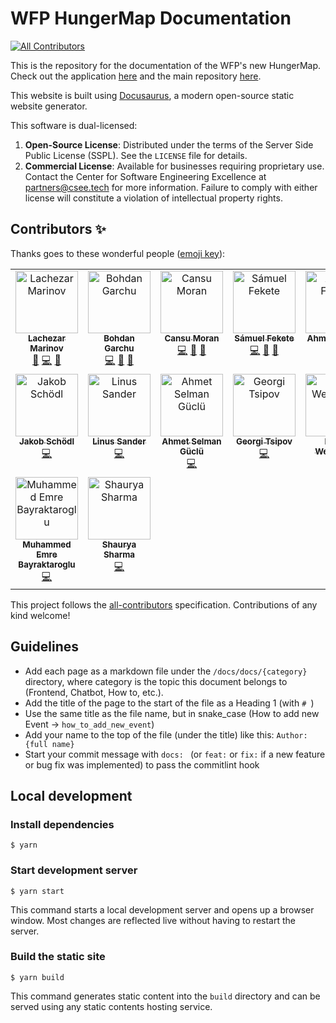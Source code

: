# WFP HungerMap Documentation
<!-- ALL-CONTRIBUTORS-BADGE:START - Do not remove or modify this section -->
[![All Contributors](https://img.shields.io/badge/all_contributors-16-orange.svg?style=flat-square)](#contributors-)
<!-- ALL-CONTRIBUTORS-BADGE:END -->

This is the repository for the documentation of the WFP's new HungerMap. Check out the application [here](https://wfp-hungermap.netlify.app/) and the main repository [here](https://github.com/jst-seminar-rostlab-tum/wfp-hunger-map).

This website is built using [Docusaurus](https://docusaurus.io/), a modern open-source static website generator.

This software is dual-licensed:
1. **Open-Source License**: Distributed under the terms of the Server Side Public License (SSPL). See the `LICENSE` file for details.
2. **Commercial License**: Available for businesses requiring proprietary use. Contact the Center for Software Engineering Excellence at partners@csee.tech for more information.
Failure to comply with either license will constitute a violation of intellectual property rights.


## Contributors ✨

Thanks goes to these wonderful people ([emoji key](https://allcontributors.org/docs/en/emoji-key)):

<!-- ALL-CONTRIBUTORS-LIST:START - Do not remove or modify this section -->
<!-- prettier-ignore-start -->
<!-- markdownlint-disable -->
<table>
  <tbody>
    <tr>
      <td align="center" valign="top" width="14.28%"><a href="https://github.com/marinovl7"><img src="https://avatars.githubusercontent.com/u/99186919?v=4?s=100" width="100px;" alt="Lachezar Marinov"/><br /><sub><b>Lachezar Marinov</b></sub></a><br /><a href="#projectManagement-marinovl7" title="Project Management">📆</a> <a href="https://github.com/jst-seminar-rostlab-tum/wfp-hungermap-docs/commits?author=marinovl7" title="Code">💻</a> <a href="https://github.com/jst-seminar-rostlab-tum/wfp-hungermap-docs/pulls?q=is%3Apr+reviewed-by%3Amarinovl7" title="Reviewed Pull Requests">👀</a></td>
      <td align="center" valign="top" width="14.28%"><a href="https://github.com/bohdangarchu"><img src="https://avatars.githubusercontent.com/u/107936554?v=4?s=100" width="100px;" alt="Bohdan Garchu"/><br /><sub><b>Bohdan Garchu</b></sub></a><br /><a href="https://github.com/jst-seminar-rostlab-tum/wfp-hungermap-docs/commits?author=bohdangarchu" title="Code">💻</a> <a href="#projectManagement-bohdangarchu" title="Project Management">📆</a> <a href="https://github.com/jst-seminar-rostlab-tum/wfp-hungermap-docs/pulls?q=is%3Apr+reviewed-by%3Abohdangarchu" title="Reviewed Pull Requests">👀</a></td>
      <td align="center" valign="top" width="14.28%"><a href="https://github.com/cansumoran"><img src="https://avatars.githubusercontent.com/u/47862390?v=4?s=100" width="100px;" alt="Cansu Moran"/><br /><sub><b>Cansu Moran</b></sub></a><br /><a href="https://github.com/jst-seminar-rostlab-tum/wfp-hungermap-docs/commits?author=cansumoran" title="Code">💻</a> <a href="#projectManagement-cansumoran" title="Project Management">📆</a> <a href="https://github.com/jst-seminar-rostlab-tum/wfp-hungermap-docs/pulls?q=is%3Apr+reviewed-by%3Acansumoran" title="Reviewed Pull Requests">👀</a></td>
      <td align="center" valign="top" width="14.28%"><a href="https://github.com/Tschonti"><img src="https://avatars.githubusercontent.com/u/13004605?v=4?s=100" width="100px;" alt="Sámuel Fekete"/><br /><sub><b>Sámuel Fekete</b></sub></a><br /><a href="https://github.com/jst-seminar-rostlab-tum/wfp-hungermap-docs/commits?author=Tschonti" title="Code">💻</a> <a href="#projectManagement-Tschonti" title="Project Management">📆</a> <a href="https://github.com/jst-seminar-rostlab-tum/wfp-hungermap-docs/pulls?q=is%3Apr+reviewed-by%3ATschonti" title="Reviewed Pull Requests">👀</a></td>
      <td align="center" valign="top" width="14.28%"><a href="https://github.com/ahmedfarouk2000"><img src="https://avatars.githubusercontent.com/u/93868173?v=4?s=100" width="100px;" alt="Ahmed Farouk"/><br /><sub><b>Ahmed Farouk</b></sub></a><br /><a href="https://github.com/jst-seminar-rostlab-tum/wfp-hungermap-docs/commits?author=ahmedfarouk2000" title="Code">💻</a></td>
      <td align="center" valign="top" width="14.28%"><a href="https://github.com/ArmanpreetGhotra"><img src="https://avatars.githubusercontent.com/u/142525678?v=4?s=100" width="100px;" alt="Armanpreet Ghotra"/><br /><sub><b>Armanpreet Ghotra</b></sub></a><br /><a href="https://github.com/jst-seminar-rostlab-tum/wfp-hungermap-docs/commits?author=ArmanpreetGhotra" title="Code">💻</a></td>
      <td align="center" valign="top" width="14.28%"><a href="https://github.com/Esoteriker"><img src="https://avatars.githubusercontent.com/u/51016146?v=4?s=100" width="100px;" alt="Haidong Xu"/><br /><sub><b>Haidong Xu</b></sub></a><br /><a href="https://github.com/jst-seminar-rostlab-tum/wfp-hungermap-docs/commits?author=Esoteriker" title="Code">💻</a></td>
    </tr>
    <tr>
      <td align="center" valign="top" width="14.28%"><a href="https://github.com/jschoedl"><img src="https://avatars.githubusercontent.com/u/71393992?v=4?s=100" width="100px;" alt="Jakob Schödl"/><br /><sub><b>Jakob Schödl</b></sub></a><br /><a href="https://github.com/jst-seminar-rostlab-tum/wfp-hungermap-docs/commits?author=jschoedl" title="Code">💻</a></td>
      <td align="center" valign="top" width="14.28%"><a href="https://github.com/plaume8"><img src="https://avatars.githubusercontent.com/u/126587385?v=4?s=100" width="100px;" alt="Linus Sander"/><br /><sub><b>Linus Sander</b></sub></a><br /><a href="https://github.com/jst-seminar-rostlab-tum/wfp-hungermap-docs/commits?author=plaume8" title="Code">💻</a></td>
      <td align="center" valign="top" width="14.28%"><a href="https://github.com/ahmtslmngcl"><img src="https://avatars.githubusercontent.com/u/77407148?v=4?s=100" width="100px;" alt="Ahmet Selman Güclü"/><br /><sub><b>Ahmet Selman Güclü</b></sub></a><br /><a href="https://github.com/jst-seminar-rostlab-tum/wfp-hungermap-docs/commits?author=ahmtslmngcl" title="Code">💻</a></td>
      <td align="center" valign="top" width="14.28%"><a href="https://github.com/georgi4444"><img src="https://avatars.githubusercontent.com/u/76964999?v=4?s=100" width="100px;" alt="Georgi Tsipov"/><br /><sub><b>Georgi Tsipov</b></sub></a><br /><a href="https://github.com/jst-seminar-rostlab-tum/wfp-hungermap-docs/commits?author=georgi4444" title="Code">💻</a></td>
      <td align="center" valign="top" width="14.28%"><a href="https://github.com/Lukas0912"><img src="https://avatars.githubusercontent.com/u/109222100?v=4?s=100" width="100px;" alt="Lukas Weigmann"/><br /><sub><b>Lukas Weigmann</b></sub></a><br /><a href="https://github.com/jst-seminar-rostlab-tum/wfp-hungermap-docs/commits?author=Lukas0912" title="Code">💻</a></td>
      <td align="center" valign="top" width="14.28%"><a href="https://github.com/ahmedfarouk2000"><img src="https://avatars.githubusercontent.com/u/43567515?v=4?s=100" width="100px;" alt="Georgi Peev"/><br /><sub><b>Georgi Peev</b></sub></a><br /><a href="https://github.com/jst-seminar-rostlab-tum/wfp-hungermap-docs/commits?author=ahmedfarouk2000" title="Code">💻</a></td>
      <td align="center" valign="top" width="14.28%"><a href="https://github.com/Marius-Moldo"><img src="https://avatars.githubusercontent.com/u/68606110?v=4?s=100" width="100px;" alt="Marius Moldovan"/><br /><sub><b>Marius Moldovan</b></sub></a><br /><a href="https://github.com/jst-seminar-rostlab-tum/wfp-hungermap-docs/commits?author=Marius-Moldo" title="Code">💻</a></td>
    </tr>
    <tr>
      <td align="center" valign="top" width="14.28%"><a href="https://github.com/memreo"><img src="https://avatars.githubusercontent.com/u/69143179?v=4?s=100" width="100px;" alt="Muhammed Emre Bayraktaroglu"/><br /><sub><b>Muhammed Emre Bayraktaroglu</b></sub></a><br /><a href="https://github.com/jst-seminar-rostlab-tum/wfp-hungermap-docs/commits?author=memreo" title="Code">💻</a></td>
      <td align="center" valign="top" width="14.28%"><a href="https://github.com/shauryainf"><img src="https://avatars.githubusercontent.com/u/101364820?v=4?s=100" width="100px;" alt="Shaurya Sharma"/><br /><sub><b>Shaurya Sharma</b></sub></a><br /><a href="https://github.com/jst-seminar-rostlab-tum/wfp-hungermap-docs/commits?author=shauryainf" title="Code">💻</a></td>
    </tr>
  </tbody>
</table>

<!-- markdownlint-restore -->
<!-- prettier-ignore-end -->

<!-- ALL-CONTRIBUTORS-LIST:END -->

This project follows the [all-contributors](https://github.com/all-contributors/all-contributors) specification. Contributions of any kind welcome!

## Guidelines

- Add each page as a markdown file under the `/docs/docs/{category}` directory, where category is the topic this document belongs to (Frontend, Chatbot, How to, etc.).
- Add the title of the page to the start of the file as a Heading 1 (with `# `)
- Use the same title as the file name, but in snake_case (How to add new Event -> `how_to_add_new_event`)
- Add your name to the top of the file (under the title) like this: `Author: {full name}`
- Start your commit message with `docs: ` (or `feat:` or `fix:` if a new feature or bug fix was implemented) to pass the commitlint hook

## Local development

### Install dependencies

```
$ yarn
```

### Start development server

```
$ yarn start
```

This command starts a local development server and opens up a browser window. Most changes are reflected live without having to restart the server.

### Build the static site

```
$ yarn build
```

This command generates static content into the `build` directory and can be served using any static contents hosting service.
